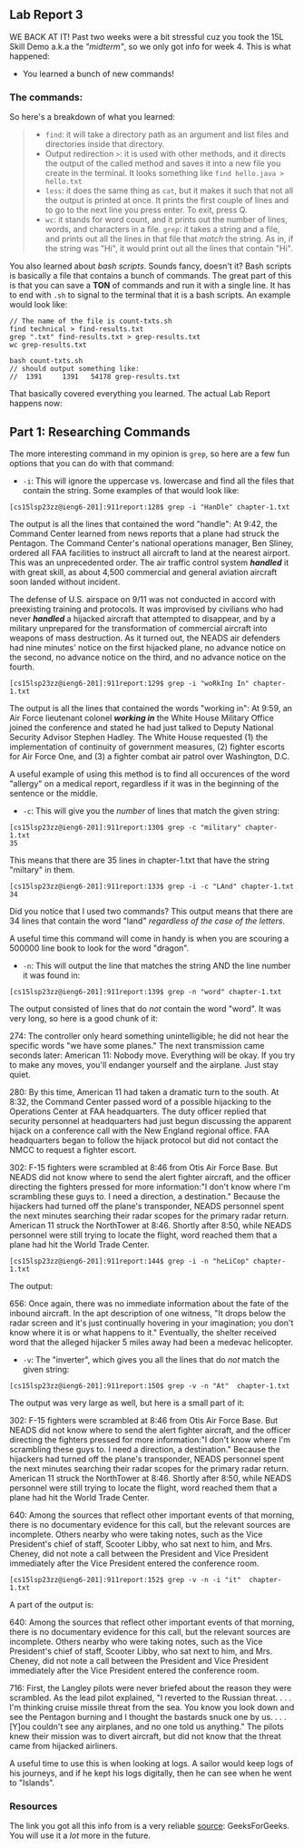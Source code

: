 ## Lab Report 3
WE BACK AT IT! Past two weeks were a bit stressful cuz you took the 15L Skill Demo a.k.a the *"midterm"*, so we only got info for week 4. This is what happened:
- You learned a bunch of new commands!

### The commands:
So here's a breakdown of what you learned:
> - ```find```: it will take a directory path as an argument and list files and directories inside that directory.  
> - Output redirection ``` > ```: it is used with other methods, and it directs the output of the called method and saves it into a new file you create in the terminal. It looks something like ```find hello.java > hello.txt```
> - ```less```: it does the same thing as ```cat```, but it makes it such that not all the output is printed at once. It prints the first couple of lines and to go to the next line you press enter. To exit, press Q.
> - ```wc```: it stands for word count, and it prints out the number of lines, words, and characters in a file.
> ```grep```: it takes a string and a file, and prints out all the lines in that file that *match* the string. As in, if the string was "Hi", it would print out all the lines that contain "Hi".

You also learned about *bash scripts*. Sounds fancy, doesn't it? 
Bash scripts is basically a file that contains a bunch of commands. The great part of this is that you can save a **TON** of commands and run it with a single line. It has to end with ```.sh``` to signal to the terminal that it is a bash scripts. An example would look like:
```
// The name of the file is count-txts.sh
find technical > find-results.txt
grep ".txt" find-results.txt > grep-results.txt
wc grep-results.txt
```
```
bash count-txts.sh
// should output something like:
//  1391     1391   54178 grep-results.txt
```
That basically covered everything you learned. The actual Lab Report happens now:
## Part 1: Researching Commands
The more interesting command in my opinion is ```grep```, so here are a few fun options that you can do with that command:
- ```-i```: This will ignore the uppercase vs. lowercase and find all the files that contain the string. Some examples of that would look like:
```
[cs15lsp23zz@ieng6-201]:911report:128$ grep -i "HanDle" chapter-1.txt
```

The output is all the lines that contained the word "handle":
At 9:42, the Command Center learned from news reports that a plane had struck the Pentagon. The Command Center's national operations manager, Ben Sliney, ordered all FAA facilities to instruct all aircraft to land at the nearest airport. This was an unprecedented order. The air traffic control system ***handled*** it with great skill, as about 4,500 commercial and general aviation aircraft soon landed without incident.  

The defense of U.S. airspace on 9/11 was not conducted in accord with preexisting training and protocols. It was improvised by civilians who had never ***handled*** a hijacked aircraft that attempted to disappear, and by a military unprepared for the transformation of commercial aircraft into weapons of mass destruction. As it turned out, the NEADS air defenders had nine minutes' notice on the first hijacked plane, no advance notice on the second, no advance notice on the third, and no advance notice on the fourth.


```
[cs15lsp23zz@ieng6-201]:911report:129$ grep -i "woRkIng In" chapter-1.txt
```
The output is all the lines that contained the words "working in":
At 9:59, an Air Force lieutenant colonel ***working in*** the White House Military Office joined the conference and stated he had just talked to Deputy National Security Advisor Stephen Hadley. The White House requested (1) the implementation of continuity of government measures, (2) fighter escorts for Air Force One, and (3) a fighter combat air patrol over Washington, D.C.

A useful example of using this method is to find all occurences of the word "allergy" on a medical report, regardless if it was in the beginning of the sentence or the middle. 
- ```-c```: This will give you the *number* of lines that match the given string:
```
[cs15lsp23zz@ieng6-201]:911report:130$ grep -c "military" chapter-1.txt
35
```
This means that there are 35 lines in chapter-1.txt that have the string "miltary" in them.
```
[cs15lsp23zz@ieng6-201]:911report:133$ grep -i -c "LAnd" chapter-1.txt
34
```
Did you notice that I used two commands? This output means that there are 34 lines that contain the word "land" *regardless of the case of the letters*.

A useful time this command will come in handy is when you are scouring a 500000 line book to look for the word "dragon".
- ```-n```: This will output the line that matches the string AND the line number it was found in:
```
[cs15lsp23zz@ieng6-201]:911report:139$ grep -n "word" chapter-1.txt
```
The output consisted of lines that do *not* contain the word "word". It was very long, so here is a good chunk of it:  

274:    The controller only heard something unintelligible; he did not hear the specific words "we have some planes." The next transmission came seconds later: American 11: Nobody move. Everything will be okay. If you try to make any moves, you'll endanger yourself and the airplane. Just stay quiet.

280:    By this time, American 11 had taken a dramatic turn to the south. At 8:32, the Command Center passed word of a possible hijacking to the Operations Center at FAA headquarters. The duty officer replied that security personnel at headquarters had just begun discussing the apparent hijack on a conference call with the New England regional office. FAA headquarters began to follow the hijack protocol but did not contact the NMCC to request a fighter escort.

302:    F-15 fighters were scrambled at 8:46 from Otis Air Force Base. But NEADS did not know where to send the alert fighter aircraft, and the officer directing the fighters pressed for more information:"I don't know where I'm scrambling these guys to. I need a direction, a destination." Because the hijackers had turned off the plane's transponder, NEADS personnel spent the next minutes searching their radar scopes for the primary radar return. American 11 struck the NorthTower at 8:46. Shortly after 8:50, while NEADS personnel were still trying to locate the flight, word reached them that a plane had hit the World Trade Center.

```
[cs15lsp23zz@ieng6-201]:911report:144$ grep -i -n "heLiCop" chapter-1.txt
```
The output:

656:    Once again, there was no immediate information about the fate of the inbound aircraft. In the apt description of one witness, "It drops below the radar screen and it's just continually hovering in your imagination; you don't know where it is or what happens to it." Eventually, the shelter received word that the alleged hijacker 5 miles away had been a medevac helicopter.
- ```-v```: The "inverter", which gives you all the lines that do *not* match the given string:
```
[cs15lsp23zz@ieng6-201]:911report:150$ grep -v -n "At"  chapter-1.txt
```
The output was very large as well, but here is a small part of it:  

302:    F-15 fighters were scrambled at 8:46 from Otis Air Force Base. But NEADS did not know where to send the alert fighter aircraft, and the officer directing the fighters pressed for more information:"I don't know where I'm scrambling these guys to. I need a direction, a destination." Because the hijackers had turned off the plane's transponder, NEADS personnel spent the next minutes searching their radar scopes for the primary radar return. American 11 struck the NorthTower at 8:46. Shortly after 8:50, while NEADS personnel were still trying to locate the flight, word reached them that a plane had hit the World Trade Center.

640:    Among the sources that reflect other important events of that morning, there is no documentary evidence for this call, but the relevant sources are incomplete. Others nearby who were taking notes, such as the Vice President's chief of staff, Scooter Libby, who sat next to him, and Mrs. Cheney, did not note a call between the President and Vice President immediately after the Vice President entered the conference room.
```
[cs15lsp23zz@ieng6-201]:911report:152$ grep -v -n -i "it"  chapter-1.txt
```
A part of the output is:

640:    Among the sources that reflect other important events of that morning, there is no documentary evidence for this call, but the relevant sources are incomplete. Others nearby who were taking notes, such as the Vice President's chief of staff, Scooter Libby, who sat next to him, and Mrs. Cheney, did not note a call between the President and Vice President immediately after the Vice President entered the conference room.

716:    First, the Langley pilots were never briefed about the reason they were scrambled. As the lead pilot explained, "I reverted to the Russian threat. . . . I'm thinking cruise missile threat from the sea. You know you look down and see the Pentagon burning and I thought the bastards snuck one by us. . . . [Y]ou couldn't see any airplanes, and no one told us anything." The pilots knew their mission was to divert aircraft, but did not know that the threat came from hijacked airliners. 

A useful time to use this is when looking at logs. A sailor would keep logs of his journeys, and if he kept his logs digitally, then he can see when he went to "Islands".

### Resources
The link you got all this info from is a very reliable [source]: GeeksForGeeks. You will use it a *lot* more in the future.

[source]:https://www.geeksforgeeks.org/grep-command-in-unixlinux/
